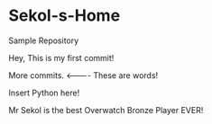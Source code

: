 # Sekol-s-Home
Sample Repository

Hey, This is my first commit!

More commits. <---- These are words!

Insert Python here!

Mr Sekol is the best Overwatch Bronze Player EVER!
